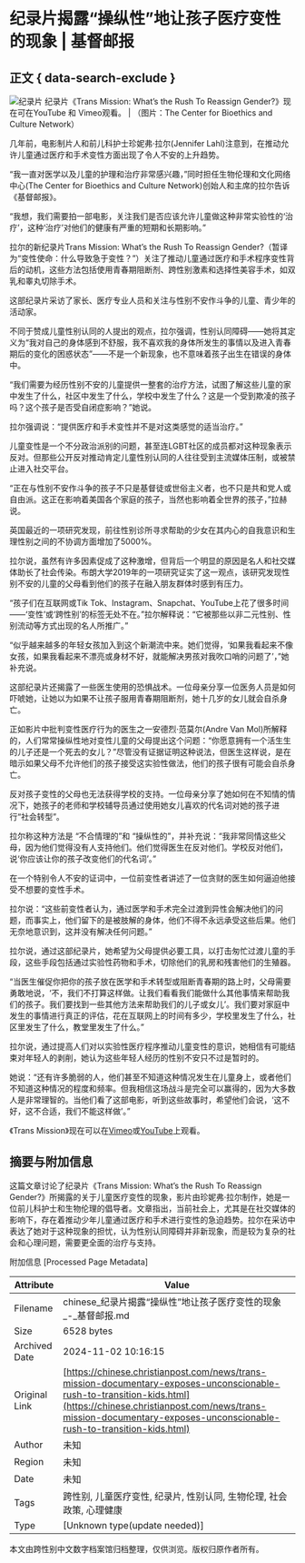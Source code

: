 # 纪录片揭露“操纵性”地让孩子医疗变性的现象 | 基督邮报

## 正文 { data-search-exclude }


![纪录片](https://cdn-chinese.christianpost.com/files/cache/image/1/43/14367_w_935_530.jpg)
纪录片《Trans Mission: What’s the Rush To Reassign Gender?》现在可在YouTube 和 Vimeo观看。 | （图片：The Center for Bioethics and Culture Network）

几年前，电影制片人和前儿科护士珍妮弗·拉尔(Jennifer Lahl)注意到，在推动允许儿童通过医疗和手术变性方面出现了令人不安的上升趋势。

“我一直对医学以及儿童的护理和治疗非常感兴趣，”同时担任生物伦理和文化网络中心(The Center for Bioethics and Culture Network)创始人和主席的拉尔告诉《基督邮报》。

“我想，我们需要拍一部电影，关注我们是否应该允许儿童做这种非常实验性的‘治疗’，这种‘治疗’对他们的健康有严重的短期和长期影响。”

拉尔的新纪录片Trans Mission: What’s the Rush To Reassign Gender?（暂译为“变性使命：什么导致急于变性？”）关注了推动儿童通过医疗和手术程序变性背后的动机，这些方法包括使用青春期阻断剂、跨性别激素和选择性美容手术，如双乳和睾丸切除手术。

这部纪录片采访了家长、医疗专业人员和关注与性别不安作斗争的儿童、青少年的活动家。

不同于赞成儿童性别认同的人提出的观点，拉尔强调，性别认同障碍——她将其定义为“我对自己的身体感到不舒服，我不喜欢我的身体所发生的事情以及进入青春期后的变化的困惑状态”——不是一个新现象，也不意味着孩子出生在错误的身体中。

“我们需要为经历性别不安的儿童提供一整套的治疗方法，试图了解这些儿童的家中发生了什么，社区中发生了什么，学校中发生了什么？这是一个受到欺凌的孩子吗？这个孩子是否受自闭症影响？”她说。

拉尔强调说：“提供医疗和手术变性并不是对这类感觉的适当治疗。”

儿童变性是一个不分政治派别的问题，甚至连LGBT社区的成员都对这种现象表示反对。但那些公开反对推动肯定儿童性别认同的人往往受到主流媒体压制，或被禁止进入社交平台。

“正在与性别不安作斗争的孩子不只是基督徒或世俗主义者，也不只是共和党人或自由派。这正在影响着美国各个家庭的孩子，当然也影响着全世界的孩子，”拉赫说。

英国最近的一项研究发现，前往性别诊所寻求帮助的少女在其内心的自我意识和生理性别之间的不协调方面增加了5000%。

拉尔说，虽然有许多因素促成了这种激增，但背后一个明显的原因是名人和社交媒体助长了社会传染。布朗大学2019年的一项研究证实了这一观点，该研究发现性别不安的儿童的父母看到他们的孩子在融入朋友群体时感到有压力。

“孩子们在互联网或Tik Tok、Instagram、Snapchat、YouTube上花了很多时间——‘变性’或‘跨性别’的标签无处不在。”拉尔解释说：“它被那些以非二元性别、性别流动等方式出现的名人所推广。”

“似乎越来越多的年轻女孩加入到这个新潮流中来。她们觉得，‘如果我看起来不像女孩，如果我看起来不漂亮或身材不好，就能解决男孩对我吹口哨的问题了’，”她补充说。

这部纪录片还揭露了一些医生使用的恐惧战术。一位母亲分享一位医务人员是如何吓唬她，让她以为如果不让孩子服用青春期阻断剂，她十几岁的女儿就会自杀身亡。

正如影片中批判变性医疗行为的医生之一安德烈·范莫尔(Andre Van Mol)所解释的，人们常常操纵性地对变性儿童的父母提出这个问题：“你愿意拥有一个活生生的儿子还是一个死去的女儿？”尽管没有证据证明这种说法，但医生这样说，是在暗示如果父母不允许他们的孩子接受这实验性做法，他们的孩子很有可能会自杀身亡。

反对孩子变性的父母也无法获得学校的支持。一位母亲分享了她如何在不知情的情况下，她孩子的老师和学校辅导员通过使用她女儿喜欢的代名词对她的孩子进行“社会转型”。

拉尔称这种方法是 “不合情理的”和 “操纵性的”，并补充说：“我非常同情这些父母，因为他们觉得没有人支持他们。他们觉得医生在反对他们。学校反对他们，说‘你应该让你的孩子改变他们的代名词’。”

在一个特别令人不安的证词中，一位前变性者讲述了一位贪财的医生如何逼迫他接受不想要的变性手术。

拉尔说：“这些前变性者认为，通过医学和手术完全过渡到异性会解决他们的问题，而事实上，他们留下的是被肢解的身体，他们不得不永远承受这些后果。他们无奈地意识到，这并没有解决任何问题。”

拉尔说，通过这部纪录片，她希望为父母提供必要工具，以打击匆忙过渡儿童的手段，这些手段包括通过实验性药物和手术，切除他们的乳房和残害他们的生殖器。

“当医生催促你把你的孩子放在医学和手术转型或阻断青春期的路上时，父母需要勇敢地说，‘不，我们不打算这样做。让我们看看我们能做什么其他事情来帮助我们的孩子。我们要找到一些其他方法来帮助我们的儿子或女儿’。我们要对家庭中发生的事情进行真正的评估，花在互联网上的时间有多少，学校里发生了什么，社区里发生了什么，教堂里发生了什么。”

拉尔说，通过提高人们对以实验性医疗程序推动儿童变性的意识，她相信有可能结束对年轻人的剥削，她认为这些年轻人经历的性别不安只不过是暂时的。

她说：“还有许多脆弱的人，他们甚至不知道这种情况发生在儿童身上，或者他们不知道这种情况的程度和频率。但我相信这场战斗是完全可以赢得的，因为大多数人是非常理智的。当他们看了这部电影，听到这些故事时，希望他们会说，‘这不好，这不合适，我们不能这样做’。”

《Trans Mission》现在可以在[Vimeo](https://vimeo.com/560079655)或[YouTube](https://www.youtube.com/watch?v=rUeqEoARKOA)上观看。

## 摘要与附加信息

<!-- tcd_abstract -->
这篇文章讨论了纪录片《Trans Mission: What’s the Rush To Reassign Gender?》所揭露的关于儿童医疗变性的现象，影片由珍妮弗·拉尔制作，她是一位前儿科护士和生物伦理的倡导者。文章指出，当前社会上，尤其是在社交媒体的影响下，存在着推动少年儿童通过医疗和手术进行变性的急迫趋势。拉尔在采访中表达了她对于这种现象的担忧，认为性别认同障碍并非新现象，而是较为复杂的社会和心理问题，需要更全面的治疗与支持。
<!-- tcd_abstract_end -->

附加信息 [Processed Page Metadata]

| Attribute       | Value                                  |
|-----------------|----------------------------------------|
| Filename        | chinese_纪录片揭露“操纵性”地让孩子医疗变性的现象_-_基督邮报.md                             |
| Size            | 6528 bytes                           |
| Archived Date   | 2024-11-02 10:16:15                             |
| Original Link   | [https://chinese.christianpost.com/news/trans-mission-documentary-exposes-unconscionable-rush-to-transition-kids.html](https://chinese.christianpost.com/news/trans-mission-documentary-exposes-unconscionable-rush-to-transition-kids.html)                       |
| Author          | 未知                               |
| Region          | 未知                               |
| Date            | 未知                                 |
| Tags            | 跨性别, 儿童医疗变性, 纪录片, 性别认同, 生物伦理, 社会政策, 心理健康                                 |
| Type            | [Unknown type(update needed)]                                 |
<!-- tcd_table_end -->

本文由跨性别中文数字档案馆归档整理，仅供浏览。版权归原作者所有。
